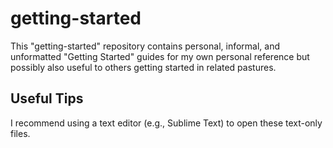# getting-started
This "getting-started" repository contains personal, informal, and unformatted "Getting Started" guides for my own personal reference but possibly also useful to others getting started in related pastures.

## Useful Tips
I recommend using a text editor (e.g., Sublime Text) to open these text-only files.